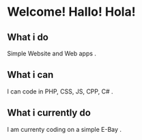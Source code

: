 # Welcome! Hallo! Hola!

## What i do
Simple Website and Web apps .

## What i can
I can code in PHP, CSS, JS, CPP, C# .

## What i currently do
I am currenty coding on a simple E-Bay .
